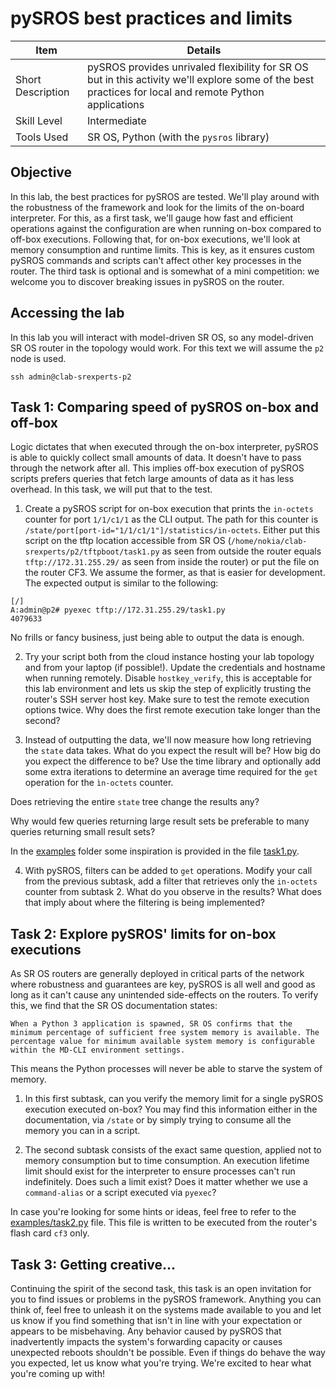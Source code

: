 # pySROS best practices and limits

| Item | Details |
| --- | --- |
| Short Description | pySROS provides unrivaled flexibility for SR OS but in this activity we'll explore some of the best practices for local and remote Python applications |
| Skill Level | Intermediate |
| Tools Used | SR OS, Python (with the `pysros` library) |

## Objective
In this lab, the best practices for pySROS are tested. We'll play around with the robustness of the framework and look for the limits of the on-board interpreter. For this, as a first task, we'll gauge how fast and efficient operations against the configuration are when running on-box compared to off-box executions. Following that, for on-box executions, we'll look at memory consumption and runtime limits. This is key, as it ensures custom pySROS commands and scripts can't affect other key processes in the router. The third task is optional and is somewhat of a mini competition: we welcome you to discover breaking issues in pySROS on the router.

## Accessing the lab
In this lab you will interact with model-driven SR OS, so any model-driven SR OS router in the topology would work. For this text we will assume the `p2` node is used.

```
ssh admin@clab-srexperts-p2
```

## Task 1: Comparing speed of pySROS on-box and off-box

Logic dictates that when executed through the on-box interpreter, pySROS is able to quickly collect small amounts of data. It doesn't have to pass through the network after all. This implies off-box execution of pySROS scripts prefers queries that fetch large amounts of data as it has less overhead. In this task, we will put that to the test.

1. Create a pySROS script for on-box execution that prints the `in-octets` counter for port `1/1/c1/1` as the CLI output. The path for this counter is `/state/port[port-id="1/1/c1/1"]/statistics/in-octets`. Either put this script on the tftp location accessible from SR OS (`/home/nokia/clab-srexperts/p2/tftpboot/task1.py` as seen from outside the router equals `tftp://172.31.255.29/` as seen from inside the router) or put the file on the router CF3. We assume the former, as that is easier for development. The expected output is similar to the following:

```
[/]
A:admin@p2# pyexec tftp://172.31.255.29/task1.py
4079633
```

No frills or fancy business, just being able to output the data is enough.

2. Try your script both from the cloud instance hosting your lab topology and from your laptop (if possible!). Update the credentials and hostname when running remotely. Disable `hostkey_verify`, this is acceptable for this lab environment and lets us skip the step of explicitly trusting the router's SSH server host key. Make sure to test the remote execution options twice. Why does the first remote execution take longer than the second?

3. Instead of outputting the data, we'll now measure how long retrieving the `state` data takes. What do you expect the result will be? How big do you expect the difference to be? Use the time library and optionally add some extra iterations to determine an average time required for the `get` operation for the `ìn-octets` counter.

Does retrieving the entire `state` tree change the results any?

Why would few queries returning large result sets be preferable to many queries returning small result sets?

In the [examples](./examples) folder some inspiration is provided in the file [task1.py](./examples/task1.py).

4. With pySROS, filters can be added to `get` operations. Modify your call from the previous subtask, add a filter that retrieves only the `in-octets` counter from subtask 2. What do you observe in the results? What does that imply about where the filtering is being implemented?

## Task 2: Explore pySROS' limits for on-box executions

As SR OS routers are generally deployed in critical parts of the network where robustness and guarantees are key, pySROS is all well and good as long as it can't cause any unintended side-effects on the routers. To verify this, we find that the SR OS documentation states:

```
When a Python 3 application is spawned, SR OS confirms that the minimum percentage of sufficient free system memory is available. The percentage value for minimum available system memory is configurable within the MD-CLI environment settings.
```

This means the Python processes will never be able to starve the system of memory.

1. In this first subtask, can you verify the memory limit for a single pySROS execution executed on-box? You may find this information either in the documentation, via `/state` or by simply trying to consume all the memory you can in a script.

2. The second subtask consists of the exact same question, applied not to memory consumption but to time consumption. An execution lifetime limit should exist for the interpreter to ensure processes can't run indefinitely. Does such a limit exist? Does it matter whether we use a `command-alias` or a script executed via `pyexec`?

In case you're looking for some hints or ideas, feel free to refer to the [examples/task2.py](./examples/task2.py) file. This file is written to be executed from the router's flash card `cf3` only.

## Task 3: Getting creative...

Continuing the spirit of the second task, this task is an open invitation for you to find issues or problems in the pySROS framework. Anything you can think of, feel free to unleash it on the systems made available to you and let us know if you find something that isn't in line with your expectation or appears to be misbehaving. Any behavior caused by pySROS that inadvertently impacts the system's forwarding capacity or causes unexpected reboots shouldn't be possible. Even if things do behave the way you expected, let us know what you're trying. We're excited to hear what you're coming up with!
